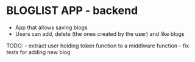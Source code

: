 # BLOGLIST APP - backend

- App that allows saving blogs
- Users can add, delete (the ones created by the user) and like blogs


TODO: - extract user holding token function to a middlware function
      - fix tests for adding new blog
